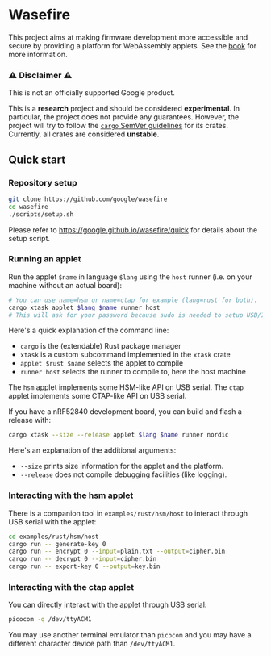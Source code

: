 # Wasefire

This project aims at making firmware development more accessible and secure by
providing a platform for WebAssembly applets. See the
[book](https://google.github.io/wasefire) for more information.

### :warning: Disclaimer :warning:

This is not an officially supported Google product.

This is a **research** project and should be considered **experimental**. In
particular, the project does not provide any guarantees. However, the project
will try to follow the [`cargo` SemVer
guidelines](https://doc.rust-lang.org/cargo/reference/semver.html) for its
crates. Currently, all crates are considered **unstable**.

## Quick start

### Repository setup

```sh
git clone https://github.com/google/wasefire
cd wasefire
./scripts/setup.sh
```

Please refer to <https://google.github.io/wasefire/quick> for details about the
setup script.

### Running an applet

Run the applet `$name` in language `$lang` using the `host` runner (i.e. on your
machine without an actual board):

```sh
# You can use name=hsm or name=ctap for example (lang=rust for both).
cargo xtask applet $lang $name runner host
# This will ask for your password because sudo is needed to setup USB/IP.
```

Here's a quick explanation of the command line:
- `cargo` is the (extendable) Rust package manager
- `xtask` is a custom subcommand implemented in the `xtask` crate
- `applet $rust $name` selects the applet to compile
- `runner host` selects the runner to compile to, here the host machine

The `hsm` applet implements some HSM-like API on USB serial. The `ctap` applet
implements some CTAP-like API on USB serial.

If you have a nRF52840 development board, you can build and flash a release
with:

```sh
cargo xtask --size --release applet $lang $name runner nordic
```

Here's an explanation of the additional arguments:
- `--size` prints size information for the applet and the platform.
- `--release` does not compile debugging facilities (like logging).

### Interacting with the hsm applet

There is a companion tool in `examples/rust/hsm/host` to interact through USB
serial with the applet:

```sh
cd examples/rust/hsm/host
cargo run -- generate-key 0
cargo run -- encrypt 0 --input=plain.txt --output=cipher.bin
cargo run -- decrypt 0 --input=cipher.bin
cargo run -- export-key 0 --output=key.bin
```

### Interacting with the ctap applet

You can directly interact with the applet through USB serial:

```sh
picocom -q /dev/ttyACM1
```

You may use another terminal emulator than `picocom` and you may have a
different character device path than `/dev/ttyACM1`.
